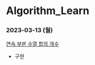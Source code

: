 # Algorithm_Learn
### 2023-03-13 (월)
[연속 부분 수열 합의 개수](https://school.programmers.co.kr/learn/courses/30/lessons/131701)
- 구현
